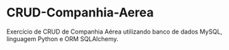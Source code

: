 # CRUD-Companhia-Aerea
Exercício de CRUD de Companhia Aérea utilizando banco de dados MySQL, linguagem Python e ORM SQLAlchemy.
